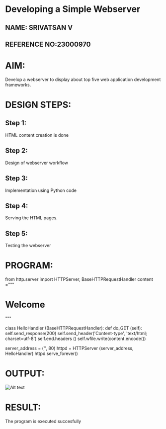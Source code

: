 # Developing a Simple Webserver
## NAME: SRIVATSAN V
## REFERENCE NO:23000970
# AIM:

Develop a webserver to display about top five web application development frameworks.

# DESIGN STEPS:

## Step 1:

HTML content creation is done

## Step 2:

Design of webserver workflow

## Step 3:

Implementation using Python code

## Step 4:

Serving the HTML pages.

## Step 5:

Testing the webserver
# PROGRAM:

from http.server import HTTPServer, BaseHTTPRequestHandler
content ="""
<html>
<head>
</head>
<body>
<h1>Welcome</h1>
</body>
</html>
"""

class HelloHandler (BaseHTTPRequestHandler):
   def do_GET (self):
     self.send_response(200)
     self.send_header('Content-type', 'text/html; charset=utf-8')
     self.end.headers ()
     self.wfile.write(content.encode())

server_address = ('', 80)
httpd = HTTPServer (server_address, HelloHandler)
httpd.serve_forever()

# OUTPUT:
![Alt text](webserver.jpg)


# RESULT:

The program is executed succesfully
